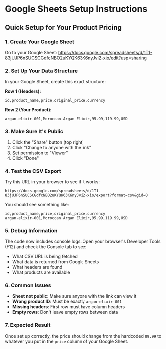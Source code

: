 # Google Sheets Setup Instructions

## Quick Setup for Your Product Pricing

### 1. Create Your Google Sheet
Go to your Google Sheet: https://docs.google.com/spreadsheets/d/1T1-83jUJP6nSUCSCGdfcNBO2uKYQK63K6nyJvi2-xio/edit?usp=sharing

### 2. Set Up Your Data Structure
In your Google Sheet, create this exact structure:

**Row 1 (Headers):**
```
id,product_name,price,original_price,currency
```

**Row 2 (Your Product):**
```
argan-elixir-001,Moroccan Argan Elixir,95.99,119.99,USD
```

### 3. Make Sure It's Public
1. Click the "Share" button (top right)
2. Click "Change to anyone with the link"
3. Set permission to "Viewer"
4. Click "Done"

### 4. Test the CSV Export
Try this URL in your browser to see if it works:
```
https://docs.google.com/spreadsheets/d/1T1-83jUJP6nSUCSCGdfcNBO2uKYQK63K6nyJvi2-xio/export?format=csv&gid=0
```

You should see something like:
```
id,product_name,price,original_price,currency
argan-elixir-001,Moroccan Argan Elixir,95.99,119.99,USD
```

### 5. Debug Information
The code now includes console logs. Open your browser's Developer Tools (F12) and check the Console tab to see:
- What CSV URL is being fetched
- What data is returned from Google Sheets
- What headers are found
- What products are available

### 6. Common Issues
- **Sheet not public**: Make sure anyone with the link can view it
- **Wrong product ID**: Must be exactly `argan-elixir-001`
- **Missing headers**: First row must have column headers
- **Empty rows**: Don't leave empty rows between data

### 7. Expected Result
Once set up correctly, the price should change from the hardcoded `89.99` to whatever you put in the `price` column of your Google Sheet.